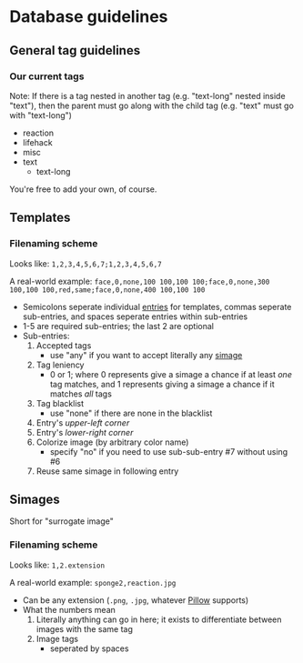 # Database guidelines

## General tag guidelines
### Our current tags
Note: If there is a tag nested in another tag (e.g. "text-long" nested inside "text"), then the parent must go along with the child tag (e.g. "text" must go with "text-long")
- reaction
- lifehack
- misc
- text
	- text-long

You're free to add your own, of course.

## Templates
### Filenaming scheme
Looks like: `1,2,3,4,5,6,7;1,2,3,4,5,6,7`

A real-world example: `face,0,none,100 100,100 100;face,0,none,300 100,100 100,red,same;face,0,none,400 100,100 100`

- Semicolons seperate individual [entries](#entries) for templates, commas seperate sub-entries, and spaces seperate entries within sub-entries
- 1-5 are required sub-entries; the last 2 are optional
- Sub-entries:
	1. Accepted tags
		- use "any" if you want to accept literally any [simage](#simages)
	2. Tag leniency
       	- 0 or 1; where 0 represents give a simage a chance if at least _one_ tag matches, and 1 represents giving a simage a chance if it matches _all_ tags
	3. Tag blacklist
		- use "none" if there are none in the blacklist
	4. Entry's _*upper-left corner*_
	5. Entry's _*lower-right corner*_
	6. Colorize image (by arbitrary color name)
		- specify "no" if you need to use sub-sub-entry #7 without using #6
	7. Reuse same simage in following entry

## Simages
Short for "surrogate image"

### Filenaming scheme
Looks like: `1,2.extension`

A real-world example: `sponge2,reaction.jpg`

- Can be any extension (`.png`, `.jpg`, whatever [Pillow](https://python-pillow.github.io/) supports)
- What the numbers mean
	1. Literally anything can go in here; it exists to differentiate between images with the same tag
	2. Image tags
		- seperated by spaces